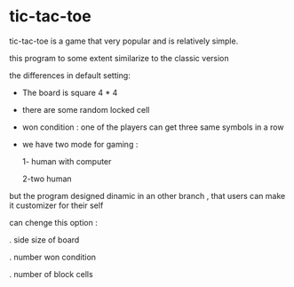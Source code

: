  #                                                                        tic-tac-toe
                                                                        

 tic-tac-toe is a game that very popular and is relatively simple.
 
 this program  to some extent similarize to the classic version



the differences in default setting:

   * The board is square 4 * 4

   * there are some random locked cell

   * won condition : one of the players can  get three same symbols in a row 

   * we have two mode for gaming : 

      1- human with computer
    
      2-two human




but the program designed  dinamic in an other branch , that users can make it customizer for their self


can chenge this option :

  . side size of board
  
  . number won condition 
  
  . number of block cells

